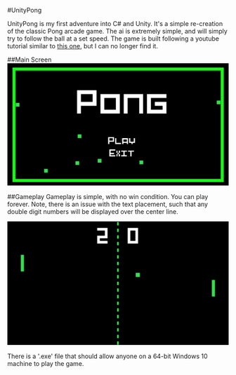 #UnityPong

UnityPong is my first adventure into C# and Unity. It's a simple re-creation of the classic Pong arcade game. The ai is extremely simple, and will simply try to follow the ball at a set speed. The game is built following a youtube tutorial similar to [this one](https://www.youtube.com/watch?v=Nts3w1VQJaU&list=PLDj6B2jXbus1v9zD_IdPnGcim3uwSDELI), but I can no longer find it.

##Main Screen
![Main Screen](/Assets/Images/UnityPong.PNG?raw=true "Main Screen")

##Gameplay
Gameplay is simple, with no win condition. You can play forever. Note, there is an issue with the text placement, such that any double digit numbers will be displayed over the center line.

![Gameplay](/Assets/Images/UnityPongPlaying.PNG?raw=true "GamePlay")


There is a '.exe' file that should allow anyone on a 64-bit Windows 10 machine to play the game.
